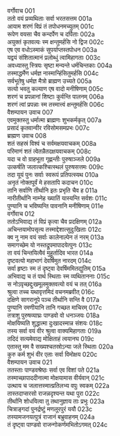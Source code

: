 वर्गोवाच	001  
ततो वयं प्रव्यथिताः सर्वा भरतसत्तम	001a  
आयाम शरणं विप्रं तं तपोधनमच्युतम्	001c  
रूपेण वयसा चैव कन्दर्पेण च दर्पिताः	002a  
अयुक्तं कृतवत्यः स्म क्षन्तुमर्हसि नो द्विज	002c  
एष एव वधोऽस्माकं सुपर्याप्तस्तपोधन	003a  
यद्वयं संशितात्मानं प्रलोब्धुं त्वामिहागताः	003c  
अवध्यास्तु स्त्रियः सृष्टा मन्यन्ते धर्मचिन्तकाः	004a  
तस्माद्धर्मेण धर्मज्ञ नास्मान्हिंसितुमर्हसि	004c  
सर्वभूतेषु धर्मज्ञ मैत्रो ब्राह्मण उच्यते	005a  
सत्यो भवतु कल्याण एष वादो मनीषिणाम्	005c  
शरणं च प्रपन्नानां शिष्टाः कुर्वन्ति पालनम्	006a  
शरणं त्वां प्रपन्नाः स्म तस्मात्त्वं क्षन्तुमर्हसि	006c  
वैशम्पायन उवाच	007  
एवमुक्तस्तु धर्मात्मा ब्राह्मणः शुभकर्मकृत्	007a  
प्रसादं कृतवान्वीर रविसोमसमप्रभः	007c  
ब्राह्मण उवाच	008  
शतं सहस्रं विश्वं च सर्वमक्षयवाचकम्	008a  
परिमाणं शतं त्वेतन्नैतदक्षयवाचकम्	008c  
यदा च वो ग्राहभूता गृह्णन्तीः पुरुषाञ्जले	009a  
उत्कर्षति जलात्कश्चित्स्थलं पुरुषसत्तमः	009c  
तदा यूयं पुनः सर्वाः स्वरूपं प्रतिपत्स्यथ	010a  
अनृतं नोक्तपूर्वं मे हसतापि कदाचन	010c  
तानि सर्वाणि तीर्थानि इतः प्रभृति चैव ह	011a  
नारीतीर्थानि नाम्नेह ख्यातिं यास्यन्ति सर्वशः	011c  
पुण्यानि च भविष्यन्ति पावनानि मनीषिणाम्	011e  
वर्गोवाच	012  
ततोऽभिवाद्य तं विप्रं कृत्वा चैव प्रदक्षिणम्	012a  
अचिन्तयामोपसृत्य तस्माद्देशात्सुदुःखिताः	012c  
क्व नु नाम वयं सर्वाः कालेनाल्पेन तं नरम्	013a  
समागच्छेम यो नस्तद्रूपमापादयेत्पुनः	013c  
ता वयं चिन्तयित्वैवं मुहूर्तादिव भारत	014a  
दृष्टवत्यो महाभागं देवर्षिमुत नारदम्	014c  
सर्वा हृष्टाः स्म तं दृष्ट्वा देवर्षिममितद्युतिम्	015a  
अभिवाद्य च तं पार्थ स्थिताः स्म व्यथिताननाः	015c  
स नोऽपृच्छद्दुःखमूलमुक्तवत्यो वयं च तत्	016a  
श्रुत्वा तच्च यथावृत्तमिदं वचनमब्रवीत्	016c  
दक्षिणे सागरानूपे पञ्च तीर्थानि सन्ति वै	017a  
पुण्यानि रमणीयानि तानि गच्छत माचिरम्	017c  
तत्राशु पुरुषव्याघ्रः पाण्डवो वो धनञ्जयः	018a  
मोक्षयिष्यति शुद्धात्मा दुःखादस्मान्न संशयः	018c  
तस्य सर्वा वयं वीर श्रुत्वा वाक्यमिहागताः	019a  
तदिदं सत्यमेवाद्य मोक्षिताहं त्वयानघ	019c  
एतास्तु मम वै सख्यश्चतस्रोऽन्या जले स्थिताः	020a  
कुरु कर्म शुभं वीर एताः सर्वा विमोक्षय	020c  
वैशम्पायन उवाच	021  
ततस्ताः पाण्डवश्रेष्ठः सर्वा एव विशां पते	021a  
तस्माच्छापाददीनात्मा मोक्षयामास वीर्यवान्	021c  
उत्थाय च जलात्तस्मात्प्रतिलभ्य वपुः स्वकम्	022a  
तास्तदाप्सरसो राजन्नदृश्यन्त यथा पुरा	022c  
तीर्थानि शोधयित्वा तु तथानुज्ञाय ताः प्रभुः	023a  
चित्राङ्गदां पुनर्द्रष्टुं मणलूरपुरं ययौ	023c  
तस्यामजनयत्पुत्रं राजानं बभ्रुवाहनम्	024a  
तं दृष्ट्वा पाण्डवो राजन्गोकर्णमभितोऽगमत्	024c  

